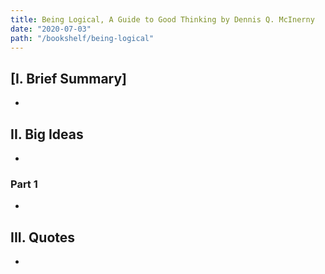 ```yaml
---
title: Being Logical, A Guide to Good Thinking by Dennis Q. McInerny
date: "2020-07-03"
path: "/bookshelf/being-logical"
---
```


## [I. Brief Summary]

* 

## II. Big Ideas

* 

### Part 1
* 

## III. Quotes

-